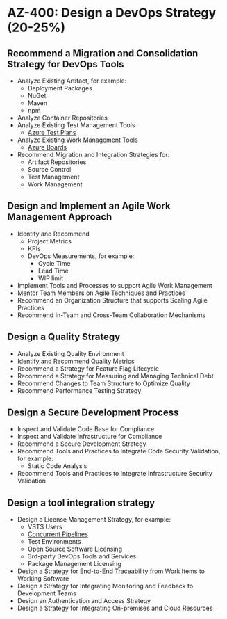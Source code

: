 # AZ-400: Design a DevOps Strategy (20-25%)
## Recommend a Migration and Consolidation Strategy for DevOps Tools
- Analyze Existing Artifact, for example:
    - Deployment Packages
    - NuGet
    - Maven
    - npm
- Analyze Container Repositories
- Analyze Existing Test Management Tools
    - [Azure Test Plans](https://docs.microsoft.com/en-us/azure/devops/test/index-tp?view=azure-devops)
- Analyze Existing Work Management Tools
    - [Azure Boards](https://docs.microsoft.com/en-us/azure/devops/boards/index?view=azure-devops)
- Recommend Migration and Integration Strategies for:
    - Artifact Repositories
    - Source Control
    - Test Management
    - Work Management

## Design and Implement an Agile Work Management Approach
- Identify and Recommend
    - Project Metrics
    - KPIs
    - DevOps Measurements, for example:
        - Cycle Time
        - Lead Time
        - WIP limit
- Implement Tools and Processes to support Agile Work Management
- Mentor Team Members on Agile Techniques and Practices
- Recommend an Organization Structure that supports Scaling Agile Practices
- Recommend In-Team and Cross-Team Collaboration Mechanisms

## Design a Quality Strategy
- Analyze Existing Quality Environment
- Identify and Recommend Quality Metrics
- Recommend a Strategy for Feature Flag Lifecycle
- Recommend a Strategy for Measuring and Managing Technical Debt
- Recommend Changes to Team Structure to Optimize Quality
- Recommend Performance Testing Strategy

## Design a Secure Development Process
- Inspect and Validate Code Base for Compliance
- Inspect and Validate Infrastructure for Compliance
- Recommend a Secure Development Strategy
- Recommend Tools and Practices to Integrate Code Security Validation, for example:
    - Static Code Analysis
- Recommend Tools and Practices to Integrate Infrastructure Security Validation

## Design a tool integration strategy
- Design a License Management Strategy, for example:
    - VSTS Users
    - [Concurrent Pipelines](https://docs.microsoft.com/en-us/azure/devops/pipelines/licensing/concurrent-jobs?view=azure-devops)
    - Test Environments
    - Open Source Software Licensing
    - 3rd-party DevOps Tools and Services
    - Package Management Licensing
- Design a Strategy for End-to-End Traceability from Work Items to Working Software
- Design a Strategy for Integrating Monitoring and Feedback to Development Teams
- Design an Authentication and Access Strategy
- Design a Strategy for Integrating On-premises and Cloud Resources